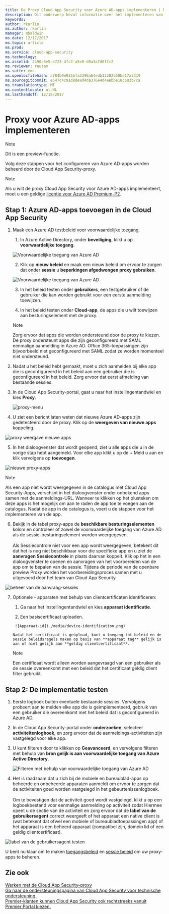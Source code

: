 ```yaml
---
title: De Proxy Cloud App Security voor Azure AD-apps implementeren | Microsoft Docs
description: Dit onderwerp bevat informatie over het implementeren van de Microsoft Cloud App Security-Proxy voor Azure AD-apps.
keywords: 
author: rkarlin
ms.author: rkarlin
manager: mbaldwin
ms.date: 12/17/2017
ms.topic: article
ms.prod: 
ms.service: cloud-app-security
ms.technology: 
ms.assetid: 2490c5e5-e723-4fc2-a5e0-d0a3a7d01fc2
ms.reviewer: reutam
ms.suite: ems
ms.openlocfilehash: a784b9e935bfa3396a64edb12202b50be17a7319
ms.sourcegitcommit: e547c4c91d8de9d4da376e4d4eebbe18c503b7ca
ms.translationtype: MT
ms.contentlocale: nl-NL
ms.lasthandoff: 12/18/2017
---
```

# <a name="deploy-proxy-for-azure-ad-apps"></a>Proxy voor Azure AD-apps implementeren

> [!NOTE]
> Dit is een preview-functie.

Volg deze stappen voor het configureren van Azure AD-apps worden beheerd door de Cloud App Security-proxy.

> [!NOTE]
> Als u wilt de proxy Cloud App Security voor Azure AD-apps implementeert, moet u een geldige [licentie voor Azure AD Premium-P2](https://docs.microsoft.com/azure/active-directory/license-users-groups).

## <a name="step-1-add-azure-ad-apps-in-cloud-app-security"></a>Stap 1: Azure AD-apps toevoegen in de Cloud App Security  

1. Maak een Azure AD testbeleid voor voorwaardelijke toegang.

    1. In Azure Active Directory, onder **beveiliging**, klikt u op **voorwaardelijke toegang**.

     ![Voorwaardelijke toegang van Azure AD](./media/aad-conditional-access.png)

    2. Klik op **nieuw beleid** en maak een nieuw beleid om ervoor te zorgen dat onder **sessie** u **beperkingen afgedwongen proxy gebruiken**.

     ![Voorwaardelijke toegang van Azure AD](./media/proxy-deploy-restrictions-aad.png)

    3. In het beleid testen onder **gebruikers**, een testgebruiker of de gebruiker die kan worden gebruikt voor een eerste aanmelding toewijzen.
    
    4. In het beleid testen onder **Cloud-app**, de apps die u wilt toewijzen aan besturingselement met de proxy. 

     > [!NOTE]
     >Zorg ervoor dat apps die worden ondersteund door de proxy te kiezen. De proxy ondersteunt apps die zijn geconfigureerd met SAML eenmalige aanmelding in Azure AD. Office 365-toepassingen zijn bijvoorbeeld niet geconfigureerd met SAML zodat ze worden momenteel niet ondersteund.


2.  Nadat u het beleid hebt gemaakt, moet u zich aanmelden bij elke app die is geconfigureerd in het beleid aan een gebruiker die is geconfigureerd in het beleid. Zorg ervoor dat eerst afmelding van bestaande sessies.

3.  In de Cloud App Security-portal, gaat u naar het instellingentandwiel en kies **Proxy**. 
    
      ![proxy-menu](./media/proxy-menu.png)

4.  U ziet een bericht laten weten dat nieuwe Azure AD-apps zijn gedetecteerd door de proxy. Klik op de **weergeven van nieuwe apps** koppeling.

 ![proxy weergave nieuwe apps](./media/proxy-view-new-apps.png)

5.  In het dialoogvenster dat wordt geopend, ziet u alle apps die u in de vorige stap hebt aangemeld. Voor elke app klikt u op de + Meld u aan en klik vervolgens op **toevoegen**.

 ![nieuwe proxy-apps](./media/proxy-new-app.png)

 > [!NOTE]
 > Als een app niet wordt weergegeven in de catalogus met Cloud App Security-Apps, verschijnt in het dialoogvenster onder onbekend apps samen met de aanmeldings-URL. Wanneer te klikken op het plusteken om deze apps is het mogelijk om aan te raden de app toe te voegen aan de catalogus. Nadat de app in de catalogus is, voert u de stappen voor het implementeren van de app. 

6.  Bekijk in de tabel proxy-apps de **beschikbare besturingselementen** kolom en controleer of zowel de voorwaardelijke toegang van Azure AD als de sessie-besturingselement worden weergegeven. <br></br>Als Sessiecontrole niet voor een app wordt weergegeven, betekent dit dat het is nog niet beschikbaar voor die specifieke app en u ziet de **aanvragen Sessiecontrole** in plaats daarvan koppelt. Klik op het in een dialoogvenster te openen en aanvragen van het voorbereiden van de app om te bepalen van de sessie. Tijdens de periode van de openbare preview Proxy worden het voorbereidingsproces samen met u uitgevoerd door het team van Cloud App Security.
  
 ![beheer van de aanvraag-sessies](./media/request-session-control.png)

7. Optionele - apparaten met behulp van clientcertificaten identificeren:

      1. Ga naar het instellingentandwiel en kies **apparaat identificatie**.

      2. Een basiscertificaat uploaden.

        ![Apparaat-id](./media/device-identification.png)
 
       Nadat het certificaat is geüpload, kunt u toegang tot beleid en de sessie beleidsregels maken op basis van **apparaat tag** gelijk is aan of niet gelijk aan **geldig clientcertificaat**.
 
      > [!NOTE]
      >Een certificaat wordt alleen worden aangevraagd van een gebruiker als de sessie overeenkomt met een beleid dat het certificaat geldig client filter gebruikt. 

## <a name="step-2-test-the-deployment"></a>Stap 2: De implementatie testen

1. Eerste logboek buiten eventuele bestaande sessies. Vervolgens probeert aan te melden elke app die is geïmplementeerd, gebruik van een gebruiker die overeenkomt met het beleid dat is geconfigureerd in Azure AD. 

2.  In de Cloud App Security-portal onder **onderzoeken**, selecteer **activiteitenlogboek**, en zorg ervoor dat de aanmeldings-activiteiten zijn vastgelegd voor elke app.

3.  U kunt filteren door te klikken op **Geavanceerd**, en vervolgens filteren met behulp van **bron gelijk is aan voorwaardelijke toegang van Azure Active Directory**.

     ![Filteren met behulp van voorwaardelijke toegang van Azure AD](./media/sso-logon.png)

3. Het is raadzaam dat u zich bij de mobiele en bureaublad-apps op beheerde en onbeheerde apparaten aanmeldt om ervoor te zorgen dat de activiteiten goed worden vastgelegd in het gebeurtenissenlogboek.<br></br>
Om te bevestigen dat de activiteit goed wordt vastgelegd, klikt u op een logboekbestand voor eenmalige aanmelding op activiteit zodat Hiermee opent u de sectie van de activiteit en zorg ervoor dat de **label van de gebruikersagent** correct weergeeft of het apparaat een native client is (wat betekent dat ofwel een mobiele of bureaubladtoepassingen app) of het apparaat is een beheerd apparaat (compatibel zijn, domein lid of een geldig clientcertificaat).
 
 ![label van de gebruikersagent testen](./media/domain-joined.png)


U bent nu klaar om te maken [toegangsbeleid](access-policy-aad.md) en [sessie beleid](session-policy-aad.md) om uw proxy-apps te beheren.



## <a name="see-also"></a>Zie ook  
[Werken met de Cloud App Security-proxy](proxy-intro-aad.md)   
[Ga naar de ondersteuningspagina van Cloud App Security voor technische ondersteuning.](http://support.microsoft.com/oas/default.aspx?prid=16031)   
[Premier-klanten kunnen Cloud App Security ook rechtstreeks vanuit Premier Portal kiezen.](https://premier.microsoft.com/)  
  